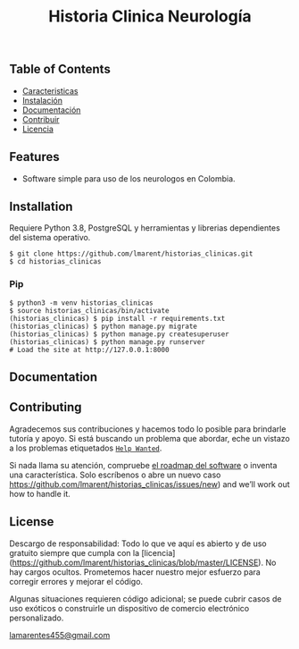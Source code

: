 <div align="center">
  <h1>Historia Clinica Neurología</h1>
</div>

<br>

## Table of Contents

- [Caracteristicas](#caracteristicas)
- [Instalación](#instalación)
- [Documentación](#documentación)
- [Contribuir](#Contribuir)
- [Licencia](#licencia)


## Features

- Software simple para uso de los neurologos en Colombia.

## Installation

Requiere Python 3.8, PostgreSQL y herramientas y librerias dependientes del sistema operativo.

```
$ git clone https://github.com/lmarent/historias_clinicas.git
$ cd historias_clinicas
```

### Pip

```
$ python3 -m venv historias_clinicas
$ source historias_clinicas/bin/activate
(historias_clinicas) $ pip install -r requirements.txt
(historias_clinicas) $ python manage.py migrate
(historias_clinicas) $ python manage.py createsuperuser
(historias_clinicas) $ python manage.py runserver
# Load the site at http://127.0.0.1:8000
```

## Documentation

## Contributing

Agradecemos sus contribuciones y hacemos todo lo posible para brindarle tutoría y apoyo. Si está buscando un problema que abordar, eche un vistazo a los problemas etiquetados [`Help Wanted`](https://github.com/lmarent/historias_clinicas/issues?q=is%3Aopen+is%3Aissue+label%3A%22help+wanted%22).

Si nada llama su atención, compruebe [el roadmap del software](https://github.com/lmarent/historias_clinicas/projects/12) o inventa una característica. Solo escríbenos o abre un nuevo caso https://github.com/lmarent/historias_clinicas/issues/new) and we’ll work out how to handle it.


## License

Descargo de responsabilidad: Todo lo que ve aquí es abierto y de uso gratuito siempre que cumpla con la [licencia] (https://github.com/lmarent/historias_clinicas/blob/master/LICENSE). No hay cargos ocultos. Prometemos hacer nuestro mejor esfuerzo para corregir errores y mejorar el código.

Algunas situaciones requieren código adicional; se puede cubrir casos de uso exóticos o construirle un dispositivo de comercio electrónico personalizado.

lamarentes455@gmail.com
